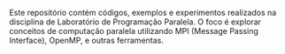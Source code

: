 Este repositório contém códigos, exemplos e experimentos realizados na disciplina de Laboratório de Programação Paralela. O foco é explorar conceitos de computação paralela utilizando MPI (Message Passing Interface), OpenMP, e outras ferramentas.
